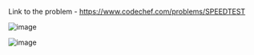 Link to the problem - https://www.codechef.com/problems/SPEEDTEST


![image](https://user-images.githubusercontent.com/57552973/229349330-116d00ba-7968-4b66-a838-f2382bf6522e.png)


![image](https://user-images.githubusercontent.com/57552973/229349349-05e2a4f5-82df-4fce-ab4f-eebc8a57b510.png)
